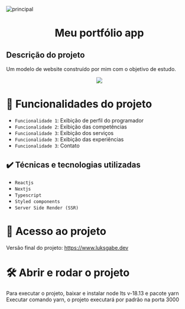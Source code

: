 ![principal](https://user-images.githubusercontent.com/20328166/211849097-bfe05c6d-c65f-4d92-9ba9-944db043de5a.jpg)

<h1 align="center" > Meu portfólio app </h1>

<h2> Descrição do projeto </h2>
<p>
  Um modelo de website construído por mim com o objetivo de estudo.
</p>

<p align="center">
<img src="http://img.shields.io/static/v1?label=STATUS&message=EM%20DESENVOLVIMENTO&color=GREEN&style=for-the-badge"/>
</p>

# :hammer: Funcionalidades do projeto

- `Funcionalidade 1`: Exibição de perfil do programador
- `Funcionalidade 2`: Exibição das competências 
- `Funcionalidade 3`: Exibição dos serviços
- `Funcionalidade 3`: Exibição das experiências
- `Funcionalidade 3`: Contato

## ✔️ Técnicas e tecnologias utilizadas

- ``Reactjs``
- ``Nextjs``
- ``Typescript``
- ``Styled components``
- ``Server Side Render (SSR)``

# 📁 Acesso ao projeto

Versão final do projeto: https://www.luksgabe.dev

# 🛠️ Abrir e rodar o projeto

Para executar o projeto, baixar e instalar node lts v-18.13 e pacote yarn
Executar comando yarn, o projeto executará por padrão na porta 3000




